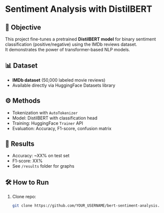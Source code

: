 # Sentiment Analysis with DistilBERT

## 📌 Objective
This project fine-tunes a pretrained **DistilBERT model** for binary sentiment classification 
(positive/negative) using the IMDb reviews dataset.  
It demonstrates the power of transformer-based NLP models.

## 📊 Dataset
- **IMDb dataset** (50,000 labeled movie reviews)  
- Available directly via HuggingFace Datasets library  

## ⚙️ Methods
- Tokenization with `AutoTokenizer`  
- Model: DistilBERT with classification head  
- Training: HuggingFace `Trainer` API  
- Evaluation: Accuracy, F1-score, confusion matrix  

## 🚀 Results
- Accuracy: ~XX% on test set  
- F1-score: XX%  
- See `/results` folder for graphs  

## 🛠️ How to Run
1. Clone repo:
   ```bash
   git clone https://github.com/YOUR_USERNAME/bert-sentiment-analysis.git

